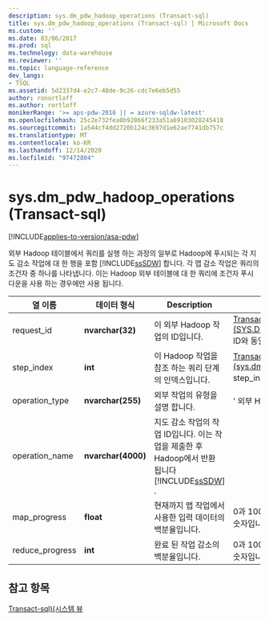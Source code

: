 ```yaml
---
description: sys.dm_pdw_hadoop_operations (Transact-sql)
title: sys.dm_pdw_hadoop_operations (Transact-sql) | Microsoft Docs
ms.custom: ''
ms.date: 03/06/2017
ms.prod: sql
ms.technology: data-warehouse
ms.reviewer: ''
ms.topic: language-reference
dev_langs:
- TSQL
ms.assetid: 5d2337d4-e2c7-48de-9c26-cdc7e6eb5d55
author: ronortloff
ms.author: rortloff
monikerRange: '>= aps-pdw-2016 || = azure-sqldw-latest'
ms.openlocfilehash: 25c2e732fea0b92866f233a51a69103028245418
ms.sourcegitcommit: 1a544cf4dd2720b124c3697d1e62ae7741db757c
ms.translationtype: MT
ms.contentlocale: ko-KR
ms.lasthandoff: 12/14/2020
ms.locfileid: "97472804"
---
```

# <a name="sysdm_pdw_hadoop_operations-transact-sql"></a>sys.dm_pdw_hadoop_operations (Transact-sql)
[!INCLUDE[applies-to-version/asa-pdw](../../includes/applies-to-version/asa-pdw.md)]

  외부 Hadoop 테이블에서 쿼리를 실행 하는 과정의 일부로 Hadoop에 푸시되는 각 지도 감소 작업에 대 한 행을 포함 [!INCLUDE[ssSDW](../../includes/sssdw-md.md)] 합니다. 각 맵 감소 작업은 쿼리의 조건자 중 하나를 나타냅니다. 이는 Hadoop 외부 테이블에 대 한 쿼리에 조건자 푸시 다운을 사용 하는 경우에만 사용 됩니다.  
  
|열 이름|데이터 형식|Description|범위|  
|-----------------|---------------|-----------------|-----------|  
|request_id|**nvarchar(32)**|이 외부 Hadoop 작업의 ID입니다.|[Transact-sql&#41;&#40;SYS.DM_PDW_EXEC_REQUESTS ](../../relational-databases/system-dynamic-management-views/sys-dm-pdw-exec-requests-transact-sql.md)ID와 동일 합니다.|  
|step_index|**int**|이 Hadoop 작업을 참조 하는 쿼리 단계의 인덱스입니다.|[Transact-sql&#41;&#40;sys.dm_pdw_request_steps ](../../relational-databases/system-dynamic-management-views/sys-dm-pdw-request-steps-transact-sql.md)step_index와 동일 합니다.|  
|operation_type|**nvarchar(255)**|외부 작업의 유형을 설명 합니다.|' 외부 Hadoop 작업 '|  
|operation_name|**nvarchar(4000)**|지도 감소 작업의 작업 ID입니다. 이는 작업을 제출한 후 Hadoop에서 반환 됩니다 [!INCLUDE[ssSDW](../../includes/sssdw-md.md)] .||  
|map_progress|**float**|현재까지 맵 작업에서 사용한 입력 데이터의 백분율입니다.|0과 100를 포함 하는의 부동 소수점 숫자입니다.|  
|reduce_progress|**int**|완료 된 작업 감소의 백분율입니다.|0과 100를 포함 하는의 부동 소수점 숫자입니다.|  
  
## <a name="see-also"></a>참고 항목  
 [Transact-sql&#41;&#40;시스템 뷰 ](../../t-sql/language-reference.md)  
  
